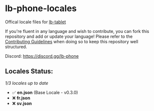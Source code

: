 # lb-phone-locales
Offical locale files for [lb-tablet](https://lbscripts.com/tablet)

If you're fluent in any language and wish to contribute, you can fork this repository and add or update your language!
Please refer to the [Contributing Guidelines](https://github.com/lbphone/lb-tablet-locales/blob/main/CONTRIBUTING.md) when doing so to keep this repository well structured. 

Discord: https://discord.gg/lb-phone


## Locales Status:
*1/3 locales up to date*
- ✅ **en.json** (Base Locale - v0.3.0)
- ❌ **fr.json**
- ❌ **sv.json**
<!-- Recap End -->
